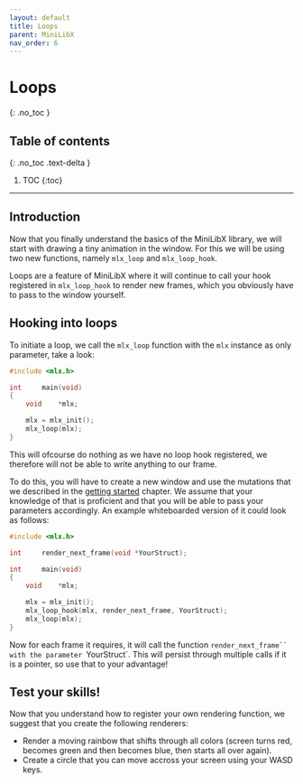 ```yaml
---
layout: default
title: Loops
parent: MiniLibX
nav_order: 6
---
```


# Loops
{: .no_toc }

## Table of contents
{: .no_toc .text-delta }

1. TOC
{:toc}

---

## Introduction

Now that you finally understand the basics of the MiniLibX library, we will
start with drawing a tiny animation in the window. For this we will be using
two new functions, namely `mlx_loop` and `mlx_loop_hook`.

Loops are a feature of MiniLibX where it will continue to call your hook
registered in `mlx_loop_hook` to render new frames, which you obviously
have to pass to the window yourself.

## Hooking into loops

To initiate a loop, we call the `mlx_loop` function with the `mlx` instance
as only parameter, take a look:

```c
#include <mlx.h>

int     main(void)
{
    void    *mlx;

    mlx = mlx_init();
    mlx_loop(mlx);
}
```

This will ofcourse do nothing as we have no loop hook registered, we therefore
will not be able to write anything to our frame.

To do this, you will have to create a new window and use the mutations that we
described in the [getting started](./getting_started.html) chapter. We assume
that your knowledge of that is proficient and that you will be able to pass
your parameters accordingly. An example whiteboarded version of it could look
as follows:

```c
#include <mlx.h>

int     render_next_frame(void *YourStruct);

int     main(void)
{
    void    *mlx;

    mlx = mlx_init();
    mlx_loop_hook(mlx, render_next_frame, YourStruct);
    mlx_loop(mlx);
}
```

Now for each frame it requires, it will call the function `render_next_frame``
with the parameter `YourStruct`. This will persist through multiple calls if it
is a pointer, so use that to your advantage!

## Test your skills!

Now that you understand how to register your own rendering function, we suggest
that you create the following renderers:
- Render a moving rainbow that shifts through all colors (screen turns red,
becomes green and then becomes blue, then starts all over again).
- Create a circle that you can move accross your screen using your WASD keys.